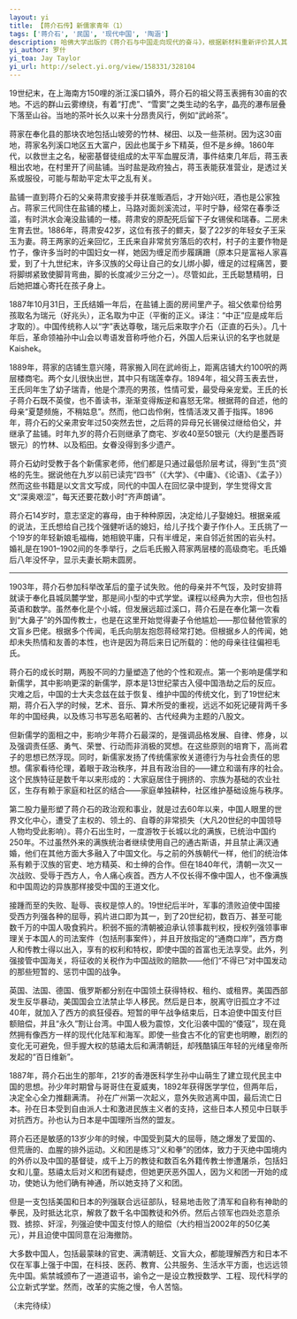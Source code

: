 ```yaml
---
layout: yi
title: 【蒋介石传】新儒家青年（1）
tags: ['蒋介石', '民国', '现代中国', '陶涵']
description: 哈佛大学出版的《蒋介石与中国走向现代的奋斗》，根据新材料重新评价其人其事。
yi_author: 罗什
yi_toa: Jay Taylor
yi_url: http://select.yi.org/view/158331/328104
---
```


19世纪末，在上海南方150哩的浙江溪口镇外，蒋介石的祖父蒋玉表拥有30亩的农地。不远的群山云雾缭绕，有着“打虎”、“雪窦”之类生动的名字，晶亮的瀑布层叠下落至山谷。当地的茶叶长久以来十分昂贵风行，例如“武岭茶”。

蒋家在奉化县的那块农地包括山坡旁的竹林、梯田、以及一些茶树。因为这30亩地，蒋家名列溪口地区五大富户，因此也属于乡下精英，但不是乡绅。1860年代，以救世主之名，秘密基督徒组成的太平军血腥反清，事件结束几年后，蒋玉表租出农地，在村里开了间盐铺。当时盐是政府独占，蒋玉表能获准营业，是透过关系或服役，可能与帮助平定太平之乱有关。

盐铺一直到蒋介石的父亲蒋肃安接手并获准贩酒后，才开始兴旺，酒也是公家独占。蒋家三代同住在盐铺的楼上，马路对面剡溪流过，平时宁静，经常在春季泛滥，有时洪水会淹没盐铺的一楼。蒋肃安的原配死后留下子女锡侯和瑞春。二房未生育去世。1886年，蒋肃安42岁，这位有孩子的鳏夫，娶了22岁的年轻女子王采玉为妻。蒋王两家的近亲回忆，王氏来自非常贫穷落后的农村，村子的主要作物是竹子，像许多当时的中国妇女一样，她因为缠足而步履蹒跚（原本只是富裕人家喜爱，到了十九世纪末，许多汉族的父母让自己的女儿绑小脚，缠足的过程痛苦，要将脚绑紧致使脚背弯曲，脚的长度减少三分之一）。尽管如此，王氏聪慧精明，日后她把雄心寄托在孩子身上。

1887年10月31日，王氏结婚一年后，在盐铺上面的房间里产子。祖父依辈份给男孩取名为瑞元（好兆头），正名取为中正（平衡的正义。译注：“中正”应是成年后才取的）。中国传统称人以“字”表达尊敬，瑞元后来取字介石（正直的石头）。几十年后，革命领袖孙中山会以粤语发音称呼他介石，外国人后来认识的名字也就是Kaishek。

1889年，蒋家的店铺生意兴隆，蒋家搬入同在武岭街上，距离店铺大约100呎的两层楼商宅。两个女儿很快出世，其中只有瑞莲幸存。1894年，祖父蒋玉表去世，王氏同年生了幼子瑞青，他是个漂亮的男孩，性情可爱，最受母亲宠爱。王氏的长子蒋介石既不英俊，也不善读书，渐渐变得叛逆和喜怒无常。根据蒋的自述，他的母亲“夏楚频施，不稍姑息”。然而，他口齿伶俐，性情活泼又善于指挥。1896年，蒋介石的父亲肃安年过50突然去世，之后蒋的异母兄长锡侯过继给伯父，并继承了盐铺。时年九岁的蒋介石则继承了商宅、岁收40至50银元（大约是墨西哥银元）的竹林、以及稻田。女眷没得到多少遗产。

蒋介石幼时受教于各个新儒家老师，他们都是只通过最低阶层考试，得到“生员”资格的先生。据说他在九岁以前已读完“四书”（《大学》、《中庸》、《论语》、《孟子》）然而这些书籍是以文言文写成，同代的中国人在回忆录中提到，学生觉得文言文“深奥艰涩”，每天还要花数小时“齐声朗诵”。

蒋介石14岁时，意志坚定的寡母，由于种种原因，决定给儿子娶媳妇。根据亲戚的说法，王氏想给自己找个强健听话的媳妇，给儿子找个妻子作仆人。王氏挑了一个19岁的年轻新娘毛福梅，她相貌平庸，只有半缠足，来自邻近贫困的岩头村。婚礼是在1901–1902间的冬季举行，之后毛氏搬入蒋家两层楼的高级商宅。毛氏婚后八年没怀孕，显示夫妻长期未圆房。
* * *

1903年，蒋介石参加科举改革后的童子试失败。他的母亲并不气馁，及时安排蒋就读于奉化县城凤麓学堂，那是间小型的中式学堂。课程以经典为大宗，但也包括英语和数学。虽然奉化是个小城，但发展远超过溪口，蒋介石是在奉化第一次看到“大鼻子”的外国传教士，也是在这里开始觉得妻子令他尴尬——那位替他管家的文盲乡巴佬。根据多个传闻，毛氏向朋友抱怨蒋经常打她。但根据乡人的传闻，她却未失热情和友善的本性，也许是因为蒋后来日记所载的：他的母亲往往偏袒毛氏。

蒋介石的成长时期，两股不同的力量塑造了他的个性和观点。第一个影响是儒学和新儒学，其中影响更深的新儒学，原本是13世纪蒙古入侵中国浩劫之后的反应。灾难之后，中国的士大夫念兹在兹于恢复、维护中国的传统文化，到了19世纪末期，蒋介石入学的时候，艺术、音乐、算术所受的重视，远远不如死记硬背两千多年的中国经典，以及练习书写恶名昭著的、古代经典为主题的八股文。

但新儒学的面相之中，影响少年蒋介石最深的，是强调品格发展、自律、修身，以及强调责任感、勇气、荣誉、行动而非消极的冥想。在这些原则的培育下，高尚君子的思想已然浮现。同时，新儒家发扬了传统儒家攸关道德行为与社会责任的思想。儒家看待伦理，着眼于政治秩序，并且有政治目的——建立和谐有序的社会。这个民族特征是数千年以来形成的：大家庭居住于拥挤的、宗族为基础的农业社区，生存有赖于家庭和社区的结合——家庭单独耕种，社区维护基础设施与秩序。

第二股力量形塑了蒋介石的政治观和事业，就是过去60年以来，中国人眼里的世界文化中心，遭受了主权的、领土的、自尊的非常损失（大凡20世纪的中国领导人物均受此影响）。蒋介石出生时，一度游牧于长城以北的满族，已统治中国约250年。不过虽然外来的满族统治者继续使用自己的通古斯语，并且禁止满汉通婚，他们在其他方面大多融入了中国文化。与之前的外族朝代一样，他们的统治体系有赖于汉族的官吏、地方精英、和士绅的合作。但在1840年代，清朝一次又一次战败、受辱于西方人，令人痛心疾首。西方人不仅长得不像中国人，也不像满族和中国周边的异族那样接受中国的王道文化。

接踵而至的失败、耻辱、丧权是惊人的。19世纪后半叶，军事的溃败迫使中国接受西方列强各种的屈辱，鸦片进口即为其一，到了20世纪初，数百万、甚至可能数千万的中国人吸食鸦片。积弱不振的清朝被迫承认领事裁判权，授权列强领事审理关于本国人的司法案件（包括刑事案件），并且开放指定的“通商口岸”，西方商人和传教士得以出入，享有的权利和特权，即使中国的首富也无法享受。此外，列强接管中国海关，将征收的关税作为中国战败的赔款——他们“不得已”对中国发动的那些短暂的、惩罚中国的战争。

英国、法国、德国、俄罗斯都分别在中国领土获得特权、租约、或租界。美国西部发生反华暴动，美国国会立法禁止华人移民。然后是日本，脱离守旧孤立才不过40年，就加入了西方的疯狂侵吞。短暂的甲午战争结束后，日本迫使中国支付巨额赔偿，并且“永久”割让台湾。中国人极为震惊，文化沿袭中国的“倭寇”，现在竟然拥有像西方一样的现代化陆军和海军。即使一些食古不化的官吏也明瞭，剧烈的变化无可避免，但手握大权的慈禧太后和满清朝廷，却残酷镇压年轻的光绪皇帝所发起的“百日维新”。

1887年，蒋介石出生的那年，21岁的香港医科学生孙中山萌生了建立现代民主中国的思想。孙少年时期曾与哥哥住在夏威夷，1892年获得医学学位，但两年后，决定全心全力推翻满清。 孙在广州第一次起义，意外失败逃离中国，最后流亡日本。孙在日本受到自由派人士和激进民族主义者的支持，这些日本人预见中日联手对抗西方。孙也认为日本是中国理所当然的盟友。

蒋介石还是敏感的13岁少年的时候，中国受到莫大的屈辱，随之爆发了爱国的、但荒唐的、血腥的排外运动。义和团是练习“义和拳”的团体，致力于灭绝中国境内的外侨以及中国的基督徒，成千上万的教徒和数百名外籍传教士惨遭屠杀，包括妇女和儿童。慈禧太后对义和团有疑虑，但她更厌恶外国人，因为义和团一开始的成功，使她认为他们确有神通，所以她支持了义和团。

但是一支包括美国和日本的列强联合远征部队，轻易地击败了清军和自称有神助的拳民，及时抵达北京，解救了数千名中国教徒和外侨。然后占领军也四处恣意杀戮、掳掠、奸淫，列强迫使中国支付惊人的赔偿（大约相当2002年的50亿美元），并且迫使中国同意在沿海撤防。

大多数中国人，包括最蒙昧的官吏、满清朝廷、文盲大众，都能理解西方和日本不仅在军事上强于中国，在科技、医药、教育、公共服务、生活水平方面，也远远领先中国。紫禁城颁布了一道道诏书，谕令之一是设立教授数学、工程、现代科学的公立新式学堂。然而，改革的实施之慢，令人苦恼。

（未完待续）
